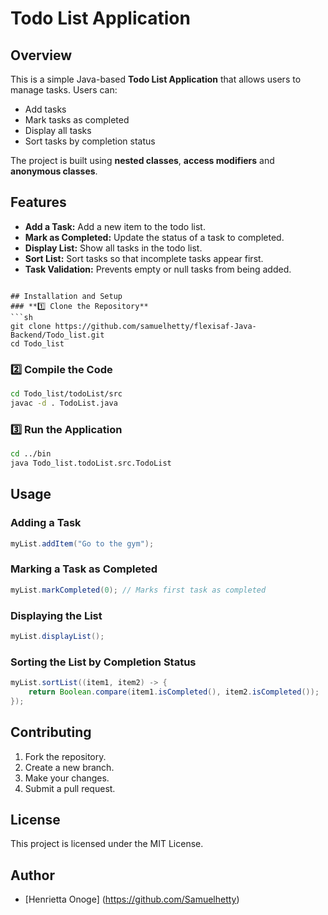 # Todo List Application

## Overview
This is a simple Java-based **Todo List Application** that allows users to manage tasks. Users can:
- Add tasks
- Mark tasks as completed
- Display all tasks
- Sort tasks by completion status

The project is built using **nested classes**, **access modifiers** and **anonymous classes**.

## Features
- **Add a Task:** Add a new item to the todo list.
- **Mark as Completed:** Update the status of a task to completed.
- **Display List:** Show all tasks in the todo list.
- **Sort List:** Sort tasks so that incomplete tasks appear first.
- **Task Validation:** Prevents empty or null tasks from being added.

```

## Installation and Setup
### **1️⃣ Clone the Repository**
```sh
git clone https://github.com/samuelhetty/flexisaf-Java-Backend/Todo_list.git
cd Todo_list
```

### **2️⃣ Compile the Code**
```sh
cd Todo_list/todoList/src
javac -d . TodoList.java
```

### **3️⃣ Run the Application**
```sh
cd ../bin
java Todo_list.todoList.src.TodoList
```

## Usage
### **Adding a Task**
```java
myList.addItem("Go to the gym");
```

### **Marking a Task as Completed**
```java
myList.markCompleted(0); // Marks first task as completed
```

### **Displaying the List**
```java
myList.displayList();
```

### **Sorting the List by Completion Status**
```java
myList.sortList((item1, item2) -> {
    return Boolean.compare(item1.isCompleted(), item2.isCompleted());
});
```

## Contributing
1. Fork the repository.
2. Create a new branch.
3. Make your changes.
4. Submit a pull request.

## License
This project is licensed under the MIT License.


## Author

- [Henrietta Onoge] (https://github.com/Samuelhetty)